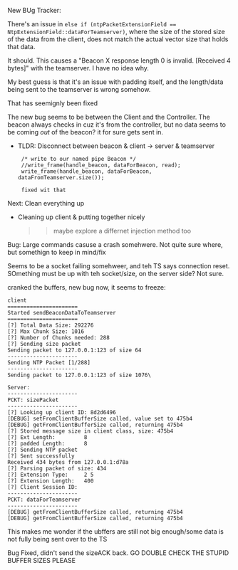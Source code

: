 New BUg Tracker:


There's an issue in `else if (ntpPacketExtensionField == NtpExtensionField::dataForTeamserver)`, where the size of the 
stored size of the data from the client, does not match the actual vector size that holds that data. 

It should. This causes a "Beacon X response length 0 is invalid. [Received 4 bytes]" with the teamserver. I have no idea why.

My best guess is that it's an issue with padding itself, and the length/data being sent to the teamserver is wrong somehow.

That has seemignly been fixed

The new bug seems to be between the Client and the Controller. The beacon always checks in cuz it's from the controller, but no data seems
to be coming *out* of the beacon? it for sure gets sent in. 
 - TLDR: Disconnect between beacon & client -> server & teamserver

 		/* write to our named pipe Beacon */
		//write_frame(handle_beacon, dataForBeacon, read);
		write_frame(handle_beacon, dataForBeacon, dataFromTeamserver.size());

        fixed wit that


Next: Clean everything up

 - Cleaning up client & putting together nicely
    >> maybe explore a differnet injection method too


Bug: Large commands casuse a crash somehwere. Not quite sure where, but somethign to keep in mind/fix

Seems to be a socket failing somehweer, and teh TS says connection reset. SOmething must be up with teh socket/size, on the server side? Not sure. 

cranked the buffers, new bug now, it seems to freeze:
```
client
======================
Started sendBeaconDataToTeamserver
======================
[?] Total Data Size: 292276
[?] Max Chunk Size: 1016
[?] Number of Chunks needed: 288
[?] Sending size packet
Sending packet to 127.0.0.1:123 of size 64
----------------------
Sending NTP Packet [1/288]
----------------------
Sending packet to 127.0.0.1:123 of size 1076\
```

```
Server:
----------------------
PCKT: sizePacket
----------------------
[?] Looking up client ID: 8d2d6496
[DEBUG] setFromClientBufferSize called, value set to 475b4
[DEBUG] getFromClientBufferSize called, returning 475b4
[?] Stored message size in client class, size: 475b4
[?] Ext Length:         8
[?] padded Length:      8
[?] Sending NTP packet
[?] Sent successfully
Received 434 bytes from 127.0.0.1:d78a
[?] Parsing packet of size: 434
[?] Extension Type:     2 5
[?] Extension Length:   400
[?] Client Session ID:
----------------------
PCKT: dataForTeamserver
----------------------
[DEBUG] getFromClientBufferSize called, returning 475b4
[DEBUG] getFromClientBufferSize called, returning 475b4
```

This makes me wonder if the ubffers are still not big enough/some data is not fully being sent over to the TS

Bug Fixed, didn't send the sizeACK back. GO DOUBLE CHECK THE STUPID BUFFER SIZES PLEASE